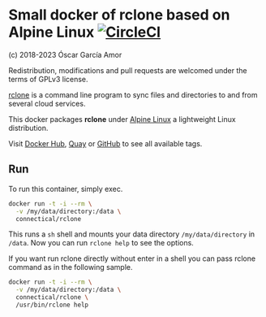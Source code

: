 # Small docker of rclone based on Alpine Linux [![CircleCI](https://circleci.com/gh/ogarcia/docker-rclone.svg?style=svg)](https://circleci.com/gh/ogarcia/docker-rclone)

(c) 2018-2023 Óscar García Amor

Redistribution, modifications and pull requests are welcomed under the terms
of GPLv3 license.

[rclone][1] is a command line program to sync files and directories to and
from several cloud services.

This docker packages **rclone** under [Alpine Linux][2] a lightweight Linux
distribution.

Visit [Docker Hub][3], [Quay][4] or [GitHub][5] to see all available tags.

[1]: https://rclone.org/
[2]: https://alpinelinux.org/
[3]: https://hub.docker.com/r/connectical/rclone/
[4]: https://quay.io/repository/connectical/rclone/
[5]: https://github.com/orgs/connectical/packages/container/package/rclone

## Run

To run this container, simply exec.

```sh
docker run -t -i --rm \
  -v /my/data/directory:/data \
  connectical/rclone
```

This runs a `sh` shell and mounts your data directory `/my/data/directory`
in `/data`. Now you can run `rclone help` to see the options.

If you want run rclone directly without enter in a shell you can pass rclone
command as in the following sample.

```sh
docker run -t -i --rm \
  -v /my/data/directory:/data \
  connectical/rclone \
  /usr/bin/rclone help
```
